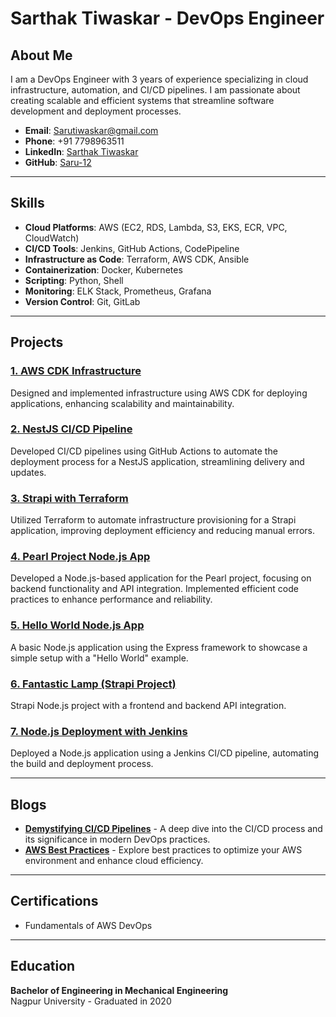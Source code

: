 # Sarthak Tiwaskar - DevOps Engineer

## About Me
I am a DevOps Engineer with 3 years of experience specializing in cloud infrastructure, automation, and CI/CD pipelines. I am passionate about creating scalable and efficient systems that streamline software development and deployment processes.

- **Email**: [Sarutiwaskar@gmail.com](mailto:Sarutiwaskar@gmail.com)
- **Phone**: +91 7798963511
- **LinkedIn**: [Sarthak Tiwaskar](https://www.linkedin.com/in/sarthak-tiwaskar)
- **GitHub**: [Saru-12](https://www.github.com/Saru-12)

---

## Skills

- **Cloud Platforms**: AWS (EC2, RDS, Lambda, S3, EKS, ECR, VPC, CloudWatch)
- **CI/CD Tools**: Jenkins, GitHub Actions, CodePipeline
- **Infrastructure as Code**: Terraform, AWS CDK, Ansible
- **Containerization**: Docker, Kubernetes
- **Scripting**: Python, Shell
- **Monitoring**: ELK Stack, Prometheus, Grafana
- **Version Control**: Git, GitLab

---

## Projects

### [1. AWS CDK Infrastructure](https://github.com/Saru-12/app-mastery)
Designed and implemented infrastructure using AWS CDK for deploying applications, enhancing scalability and maintainability.

### [2. NestJS CI/CD Pipeline](https://github.com/Saru-12/Nest.JS)
Developed CI/CD pipelines using GitHub Actions to automate the deployment process for a NestJS application, streamlining delivery and updates.

### [3. Strapi with Terraform](https://github.com/Saru-12/Terraformstrapi)
Utilized Terraform to automate infrastructure provisioning for a Strapi application, improving deployment efficiency and reducing manual errors.

### [4. Pearl Project Node.js App](https://github.com/Saru-12/Pearlproject_Nodejs)
Developed a Node.js-based application for the Pearl project, focusing on backend functionality and API integration. Implemented efficient code practices to enhance performance and reliability.

### [5. Hello World Node.js App](https://github.com/Saru-12/Hello-world-node-app)
A basic Node.js application using the Express framework to showcase a simple setup with a "Hello World" example.

### [6. Fantastic Lamp (Strapi Project)](https://github.com/Saru-12/Fantastic-lamp)
Strapi Node.js project with a frontend and backend API integration.

### [7. Node.js Deployment with Jenkins](https://github.com/Saru-12/Nodejs_Project)
Deployed a Node.js application using a Jenkins CI/CD pipeline, automating the build and deployment process.

---

## Blogs

- **[Demystifying CI/CD Pipelines](https://medium.com/@sarthaktiwaskar49/demystifying-ci-cd-pipelines-a-vital-component-of-devops-4b4d4d1e24a8)** - A deep dive into the CI/CD process and its significance in modern DevOps practices.
- **[AWS Best Practices](https://medium.com/@sarthaktiwaskar49/aws-best-practices-optimizing-your-cloud-experience-0609087279db)** - Explore best practices to optimize your AWS environment and enhance cloud efficiency.

---

## Certifications

- Fundamentals of AWS DevOps

---

## Education

**Bachelor of Engineering in Mechanical Engineering**  
Nagpur University - Graduated in 2020
```


